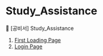 # Study_Assistance
:calendar: [공비서] Study_Assistance

1. [First Loading Page](https://Ideathon-StudyAssistance.github.io/Study_Assistance/firstPage.html)
2. [Login Page](https://Ideathon-StudyAssistance.github.io/Study_Assistance/loginPage.html)
